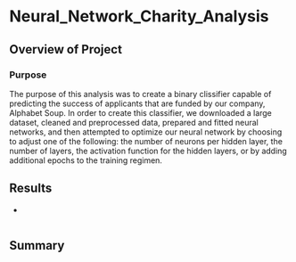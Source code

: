 # Neural_Network_Charity_Analysis

## Overview of Project

### Purpose

The purpose of this analysis was to create a binary clissifier capable of predicting the success of applicants that are funded by our company, Alphabet Soup. In order to create this classifier, we downloaded a large dataset, cleaned and preprocessed data, prepared and fitted neural networks, and then attempted to optimize our neural network by choosing to adjust one of the following: the number of neurons per hidden layer, the number of layers, the activation function for the hidden layers, or by adding additional epochs to the training regimen.

## Results


  - 
  
![]()

## Summary
